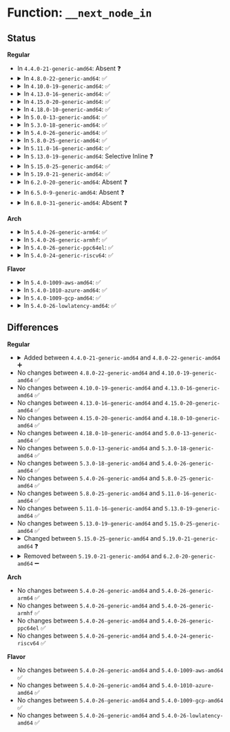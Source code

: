 # Function: <code>__next_node_in</code>

## Status
<b>Regular</b>
<ul>
<li>
In <code>4.4.0-21-generic-amd64</code>: Absent ❓
</li>
<li>
<details>
<summary>In <code>4.8.0-22-generic-amd64</code>: ✅</summary>

```c
int __next_node_in(int node, const nodemask_t * srcp)
```

```json
{
  "name": "__next_node_in",
  "collision_type": "Unique Global",
  "inline_type": "No",
  "funcs": [
    {
      "addr": 18446744071583252144,
      "name": "__next_node_in",
      "external": true,
      "loc": "lib/nodemask.c:5",
      "file": "lib/nodemask.c",
      "inline": "seen, unknown",
      "caller_inline": [],
      "caller_func": [
        "arch/x86/mm/numa.c:numa_init",
        "kernel/cpuset.c:cpuset_slab_spread_node",
        "kernel/cpuset.c:cpuset_mem_spread_node",
        "mm/mempolicy.c:alloc_pages_current",
        "mm/mempolicy.c:alloc_pages_vma",
        "mm/mempolicy.c:huge_zonelist",
        "mm/mempolicy.c:mempolicy_slab_node",
        "mm/mempolicy.c:mpol_rebind_nodemask",
        "mm/memory_hotplug.c:new_node_page",
        "mm/memcontrol.c:mem_cgroup_select_victim_node",
        "mm/memcontrol.c:mem_cgroup_select_victim_node",
        "mm/page_isolation.c:alloc_migrate_target"
      ]
    }
  ],
  "symbols": [
    {
      "addr": 18446744071583252144,
      "name": "__next_node_in",
      "section": ".text",
      "bind": "STB_GLOBAL",
      "size": 78
    }
  ]
}
```
</details>
</li>
<li>
<details>
<summary>In <code>4.10.0-19-generic-amd64</code>: ✅</summary>

```c
int __next_node_in(int node, const nodemask_t * srcp)
```

```json
{
  "name": "__next_node_in",
  "collision_type": "Unique Global",
  "inline_type": "No",
  "funcs": [
    {
      "addr": 18446744071583367472,
      "name": "__next_node_in",
      "external": true,
      "loc": "lib/nodemask.c:5",
      "file": "lib/nodemask.c",
      "inline": "seen, unknown",
      "caller_inline": [],
      "caller_func": [
        "arch/x86/mm/numa.c:numa_init",
        "kernel/cpuset.c:cpuset_slab_spread_node",
        "kernel/cpuset.c:cpuset_mem_spread_node",
        "mm/mempolicy.c:alloc_pages_current",
        "mm/mempolicy.c:alloc_pages_vma",
        "mm/mempolicy.c:huge_zonelist",
        "mm/mempolicy.c:mempolicy_slab_node",
        "mm/mempolicy.c:mpol_rebind_nodemask",
        "mm/memory_hotplug.c:new_node_page",
        "mm/memcontrol.c:mem_cgroup_select_victim_node",
        "mm/page_isolation.c:alloc_migrate_target"
      ]
    }
  ],
  "symbols": [
    {
      "addr": 18446744071583367472,
      "name": "__next_node_in",
      "section": ".text",
      "bind": "STB_GLOBAL",
      "size": 85
    }
  ]
}
```
</details>
</li>
<li>
<details>
<summary>In <code>4.13.0-16-generic-amd64</code>: ✅</summary>

```c
int __next_node_in(int node, const nodemask_t * srcp)
```

```json
{
  "name": "__next_node_in",
  "collision_type": "Unique Global",
  "inline_type": "No",
  "funcs": [
    {
      "addr": 18446744071588216544,
      "name": "__next_node_in",
      "external": true,
      "loc": "lib/nodemask.c:5",
      "file": "lib/nodemask.c",
      "inline": "seen, unknown",
      "caller_inline": [],
      "caller_func": [
        "arch/x86/mm/numa.c:numa_init",
        "kernel/cgroup/cpuset.c:cpuset_slab_spread_node",
        "kernel/cgroup/cpuset.c:cpuset_mem_spread_node",
        "mm/mempolicy.c:alloc_pages_current",
        "mm/mempolicy.c:alloc_pages_vma",
        "mm/mempolicy.c:huge_node",
        "mm/mempolicy.c:mempolicy_slab_node",
        "mm/mempolicy.c:SYSC_get_mempolicy",
        "mm/memcontrol.c:mem_cgroup_select_victim_node"
      ]
    }
  ],
  "symbols": [
    {
      "addr": 18446744071588216544,
      "name": "__next_node_in",
      "section": ".text",
      "bind": "STB_GLOBAL",
      "size": 67
    }
  ]
}
```
</details>
</li>
<li>
<details>
<summary>In <code>4.15.0-20-generic-amd64</code>: ✅</summary>

```c
int __next_node_in(int node, const nodemask_t * srcp)
```

```json
{
  "name": "__next_node_in",
  "collision_type": "Unique Global",
  "inline_type": "No",
  "funcs": [
    {
      "addr": 18446744071588766512,
      "name": "__next_node_in",
      "external": true,
      "loc": "lib/nodemask.c:6",
      "file": "lib/nodemask.c",
      "inline": "seen, unknown",
      "caller_inline": [],
      "caller_func": [
        "arch/x86/mm/numa.c:numa_init",
        "kernel/cgroup/cpuset.c:cpuset_slab_spread_node",
        "kernel/cgroup/cpuset.c:cpuset_mem_spread_node",
        "mm/mempolicy.c:alloc_pages_current",
        "mm/mempolicy.c:alloc_pages_vma",
        "mm/mempolicy.c:huge_node",
        "mm/mempolicy.c:mempolicy_slab_node",
        "mm/mempolicy.c:SYSC_get_mempolicy",
        "mm/memcontrol.c:mem_cgroup_select_victim_node"
      ]
    }
  ],
  "symbols": [
    {
      "addr": 18446744071588766512,
      "name": "__next_node_in",
      "section": ".text",
      "bind": "STB_GLOBAL",
      "size": 67
    }
  ]
}
```
</details>
</li>
<li>
<details>
<summary>In <code>4.18.0-10-generic-amd64</code>: ✅</summary>

```c
int __next_node_in(int node, const nodemask_t * srcp)
```

```json
{
  "name": "__next_node_in",
  "collision_type": "Unique Global",
  "inline_type": "No",
  "funcs": [
    {
      "addr": 18446744071589145328,
      "name": "__next_node_in",
      "external": true,
      "loc": "lib/nodemask.c:6",
      "file": "lib/nodemask.c",
      "inline": "seen, unknown",
      "caller_inline": [],
      "caller_func": [
        "arch/x86/mm/numa.c:numa_init",
        "kernel/cgroup/cpuset.c:cpuset_slab_spread_node",
        "kernel/cgroup/cpuset.c:cpuset_mem_spread_node",
        "mm/mempolicy.c:alloc_pages_current",
        "mm/mempolicy.c:alloc_pages_vma",
        "mm/mempolicy.c:huge_node",
        "mm/mempolicy.c:mempolicy_slab_node",
        "mm/mempolicy.c:kernel_get_mempolicy",
        "mm/memcontrol.c:mem_cgroup_select_victim_node"
      ]
    }
  ],
  "symbols": [
    {
      "addr": 18446744071589145328,
      "name": "__next_node_in",
      "section": ".text",
      "bind": "STB_GLOBAL",
      "size": 72
    }
  ]
}
```
</details>
</li>
<li>
<details>
<summary>In <code>5.0.0-13-generic-amd64</code>: ✅</summary>

```c
int __next_node_in(int node, const nodemask_t * srcp)
```

```json
{
  "name": "__next_node_in",
  "collision_type": "Unique Global",
  "inline_type": "No",
  "funcs": [
    {
      "addr": 18446744071589380464,
      "name": "__next_node_in",
      "external": true,
      "loc": "lib/nodemask.c:6",
      "file": "lib/nodemask.c",
      "inline": "seen, unknown",
      "caller_inline": [],
      "caller_func": [
        "arch/x86/mm/numa.c:numa_init",
        "kernel/cgroup/cpuset.c:cpuset_slab_spread_node",
        "kernel/cgroup/cpuset.c:cpuset_mem_spread_node",
        "mm/mempolicy.c:alloc_pages_current",
        "mm/mempolicy.c:alloc_pages_vma",
        "mm/mempolicy.c:huge_node",
        "mm/mempolicy.c:mempolicy_slab_node",
        "mm/mempolicy.c:kernel_get_mempolicy",
        "mm/memcontrol.c:mem_cgroup_select_victim_node"
      ]
    }
  ],
  "symbols": [
    {
      "addr": 18446744071589380464,
      "name": "__next_node_in",
      "section": ".text",
      "bind": "STB_GLOBAL",
      "size": 72
    }
  ]
}
```
</details>
</li>
<li>
<details>
<summary>In <code>5.3.0-18-generic-amd64</code>: ✅</summary>

```c
int __next_node_in(int node, const nodemask_t * srcp)
```

```json
{
  "name": "__next_node_in",
  "collision_type": "Unique Global",
  "inline_type": "No",
  "funcs": [
    {
      "addr": 18446744071589837520,
      "name": "__next_node_in",
      "external": true,
      "loc": "lib/nodemask.c:6",
      "file": "lib/nodemask.c",
      "inline": "seen, unknown",
      "caller_inline": [],
      "caller_func": [
        "arch/x86/mm/numa.c:numa_init",
        "kernel/cgroup/cpuset.c:cpuset_slab_spread_node",
        "kernel/cgroup/cpuset.c:cpuset_mem_spread_node",
        "mm/hugetlb.c:__nr_hugepages_store_common",
        "mm/hugetlb.c:free_pool_huge_page",
        "mm/hugetlb.c:get_valid_node_allowed",
        "mm/mempolicy.c:alloc_pages_current",
        "mm/mempolicy.c:alloc_pages_vma",
        "mm/mempolicy.c:huge_node",
        "mm/mempolicy.c:mempolicy_slab_node",
        "mm/mempolicy.c:kernel_get_mempolicy",
        "mm/memcontrol.c:mem_cgroup_select_victim_node"
      ]
    }
  ],
  "symbols": [
    {
      "addr": 18446744071589837520,
      "name": "__next_node_in",
      "section": ".text",
      "bind": "STB_GLOBAL",
      "size": 80
    }
  ]
}
```
</details>
</li>
<li>
<details>
<summary>In <code>5.4.0-26-generic-amd64</code>: ✅</summary>

```c
int __next_node_in(int node, const nodemask_t * srcp)
```

```json
{
  "name": "__next_node_in",
  "collision_type": "Unique Global",
  "inline_type": "No",
  "funcs": [
    {
      "addr": 18446744071590063664,
      "name": "__next_node_in",
      "external": true,
      "loc": "lib/nodemask.c:6",
      "file": "lib/nodemask.c",
      "inline": "seen, unknown",
      "caller_inline": [],
      "caller_func": [
        "arch/x86/mm/numa.c:numa_init",
        "kernel/cgroup/cpuset.c:cpuset_slab_spread_node",
        "kernel/cgroup/cpuset.c:cpuset_mem_spread_node",
        "mm/hugetlb.c:__nr_hugepages_store_common",
        "mm/hugetlb.c:free_pool_huge_page",
        "mm/hugetlb.c:get_valid_node_allowed",
        "mm/mempolicy.c:alloc_pages_current",
        "mm/mempolicy.c:alloc_pages_vma",
        "mm/mempolicy.c:huge_node",
        "mm/mempolicy.c:mempolicy_slab_node",
        "mm/mempolicy.c:kernel_get_mempolicy",
        "mm/memcontrol.c:mem_cgroup_select_victim_node"
      ]
    }
  ],
  "symbols": [
    {
      "addr": 18446744071590063664,
      "name": "__next_node_in",
      "section": ".text",
      "bind": "STB_GLOBAL",
      "size": 80
    }
  ]
}
```
</details>
</li>
<li>
<details>
<summary>In <code>5.8.0-25-generic-amd64</code>: ✅</summary>

```c
int __next_node_in(int node, const nodemask_t * srcp)
```

```json
{
  "name": "__next_node_in",
  "collision_type": "Unique Global",
  "inline_type": "No",
  "funcs": [
    {
      "addr": 18446744071585060560,
      "name": "__next_node_in",
      "external": true,
      "loc": "lib/nodemask.c:6",
      "file": "lib/nodemask.c",
      "inline": "seen, unknown",
      "caller_inline": [],
      "caller_func": [
        "arch/x86/mm/numa.c:numa_init",
        "kernel/cgroup/cpuset.c:cpuset_slab_spread_node",
        "kernel/cgroup/cpuset.c:cpuset_mem_spread_node",
        "mm/hugetlb.c:set_max_huge_pages",
        "mm/hugetlb.c:set_max_huge_pages",
        "mm/hugetlb.c:set_max_huge_pages",
        "mm/hugetlb.c:set_max_huge_pages",
        "mm/hugetlb.c:free_pool_huge_page",
        "mm/hugetlb.c:free_pool_huge_page",
        "mm/hugetlb.c:alloc_pool_huge_page",
        "mm/hugetlb.c:alloc_pool_huge_page",
        "mm/mempolicy.c:alloc_pages_current",
        "mm/mempolicy.c:alloc_pages_vma",
        "mm/mempolicy.c:huge_node",
        "mm/mempolicy.c:mempolicy_slab_node",
        "mm/mempolicy.c:do_get_mempolicy"
      ]
    }
  ],
  "symbols": [
    {
      "addr": 18446744071585060560,
      "name": "__next_node_in",
      "section": ".text",
      "bind": "STB_GLOBAL",
      "size": 84
    }
  ]
}
```
</details>
</li>
<li>
<details>
<summary>In <code>5.11.0-16-generic-amd64</code>: ✅</summary>

```c
int __next_node_in(int node, const nodemask_t * srcp)
```

```json
{
  "name": "__next_node_in",
  "collision_type": "Unique Global",
  "inline_type": "No",
  "funcs": [
    {
      "addr": 18446744071585209856,
      "name": "__next_node_in",
      "external": true,
      "loc": "lib/nodemask.c:6",
      "file": "lib/nodemask.c",
      "inline": "seen, unknown",
      "caller_inline": [],
      "caller_func": [
        "arch/x86/mm/numa.c:numa_init",
        "kernel/cgroup/cpuset.c:cpuset_slab_spread_node",
        "kernel/cgroup/cpuset.c:cpuset_mem_spread_node",
        "mm/hugetlb.c:set_max_huge_pages",
        "mm/hugetlb.c:set_max_huge_pages",
        "mm/hugetlb.c:set_max_huge_pages",
        "mm/hugetlb.c:set_max_huge_pages",
        "mm/hugetlb.c:free_pool_huge_page",
        "mm/hugetlb.c:free_pool_huge_page",
        "mm/hugetlb.c:alloc_pool_huge_page",
        "mm/hugetlb.c:alloc_pool_huge_page",
        "mm/hugetlb.c:__alloc_bootmem_huge_page",
        "mm/hugetlb.c:__alloc_bootmem_huge_page",
        "mm/mempolicy.c:alloc_pages_current",
        "mm/mempolicy.c:alloc_pages_vma",
        "mm/mempolicy.c:huge_node",
        "mm/mempolicy.c:mempolicy_slab_node",
        "mm/mempolicy.c:do_get_mempolicy"
      ]
    }
  ],
  "symbols": [
    {
      "addr": 18446744071585209856,
      "name": "__next_node_in",
      "section": ".text",
      "bind": "STB_GLOBAL",
      "size": 84
    }
  ]
}
```
</details>
</li>
<li>
<details>
<summary>In <code>5.13.0-19-generic-amd64</code>: Selective Inline ❓</summary>

```c
int __next_node_in(int node, const nodemask_t * srcp)
```

```json
{
  "name": "__next_node_in",
  "collision_type": "Unique Global",
  "inline_type": "Selective",
  "funcs": [
    {
      "addr": 18446744071585092832,
      "name": "__next_node_in",
      "external": true,
      "loc": "lib/nodemask.c:6",
      "file": "lib/nodemask.c",
      "inline": "not declared, inlined",
      "caller_inline": [],
      "caller_func": [
        "arch/x86/kernel/cpu/sgx/main.c:__sgx_alloc_epc_page",
        "arch/x86/mm/numa.c:numa_init",
        "kernel/cgroup/cpuset.c:cpuset_slab_spread_node",
        "kernel/cgroup/cpuset.c:cpuset_mem_spread_node",
        "mm/hugetlb.c:set_max_huge_pages",
        "mm/hugetlb.c:set_max_huge_pages",
        "mm/hugetlb.c:remove_pool_huge_page",
        "mm/hugetlb.c:remove_pool_huge_page",
        "mm/hugetlb.c:hstate_next_node_to_alloc",
        "mm/hugetlb.c:hstate_next_node_to_alloc",
        "mm/mempolicy.c:alloc_pages",
        "mm/mempolicy.c:alloc_pages_vma",
        "mm/mempolicy.c:huge_node",
        "mm/mempolicy.c:mempolicy_slab_node",
        "mm/mempolicy.c:do_get_mempolicy"
      ]
    }
  ],
  "symbols": [
    {
      "addr": 18446744071585092832,
      "name": "__next_node_in",
      "section": ".text",
      "bind": "STB_GLOBAL",
      "size": 100
    }
  ]
}
```
</details>
</li>
<li>
<details>
<summary>In <code>5.15.0-25-generic-amd64</code>: ✅</summary>

```c
int __next_node_in(int node, const nodemask_t * srcp)
```

```json
{
  "name": "__next_node_in",
  "collision_type": "Unique Global",
  "inline_type": "No",
  "funcs": [
    {
      "addr": 18446744071585540432,
      "name": "__next_node_in",
      "external": true,
      "loc": "lib/nodemask.c:6",
      "file": "lib/nodemask.c",
      "inline": "seen, unknown",
      "caller_inline": [],
      "caller_func": [
        "arch/x86/kernel/cpu/sgx/main.c:__sgx_alloc_epc_page",
        "arch/x86/mm/numa.c:numa_init",
        "kernel/cgroup/cpuset.c:cpuset_slab_spread_node",
        "kernel/cgroup/cpuset.c:cpuset_mem_spread_node",
        "mm/hugetlb.c:set_max_huge_pages",
        "mm/hugetlb.c:set_max_huge_pages",
        "mm/hugetlb.c:remove_pool_huge_page",
        "mm/hugetlb.c:remove_pool_huge_page",
        "mm/hugetlb.c:hstate_next_node_to_alloc",
        "mm/hugetlb.c:hstate_next_node_to_alloc",
        "mm/mempolicy.c:alloc_pages",
        "mm/mempolicy.c:alloc_pages_vma",
        "mm/mempolicy.c:huge_node",
        "mm/mempolicy.c:mempolicy_slab_node",
        "mm/mempolicy.c:do_get_mempolicy"
      ]
    }
  ],
  "symbols": [
    {
      "addr": 18446744071585540432,
      "name": "__next_node_in",
      "section": ".text",
      "bind": "STB_GLOBAL",
      "size": 90
    }
  ]
}
```
</details>
</li>
<li>
<details>
<summary>In <code>5.19.0-21-generic-amd64</code>: ✅</summary>

```c
unsigned int __next_node_in(int node, const nodemask_t * srcp)
```

```json
{
  "name": "__next_node_in",
  "collision_type": "Unique Global",
  "inline_type": "No",
  "funcs": [
    {
      "addr": 18446744071586695120,
      "name": "__next_node_in",
      "external": true,
      "loc": "lib/nodemask.c:6",
      "file": "lib/nodemask.c",
      "inline": "seen, unknown",
      "caller_inline": [],
      "caller_func": [
        "arch/x86/kernel/cpu/sgx/main.c:__sgx_alloc_epc_page",
        "arch/x86/mm/numa.c:numa_init",
        "kernel/cgroup/cpuset.c:cpuset_slab_spread_node",
        "kernel/cgroup/cpuset.c:cpuset_mem_spread_node",
        "mm/hugetlb.c:demote_store",
        "mm/hugetlb.c:demote_store",
        "mm/hugetlb.c:set_max_huge_pages",
        "mm/hugetlb.c:set_max_huge_pages",
        "mm/hugetlb.c:set_max_huge_pages",
        "mm/hugetlb.c:set_max_huge_pages",
        "mm/hugetlb.c:remove_pool_huge_page",
        "mm/hugetlb.c:remove_pool_huge_page",
        "mm/hugetlb.c:alloc_pool_huge_page",
        "mm/hugetlb.c:alloc_pool_huge_page",
        "mm/hugetlb.c:__alloc_bootmem_huge_page",
        "mm/hugetlb.c:__alloc_bootmem_huge_page",
        "mm/mempolicy.c:alloc_pages_bulk_array_mempolicy",
        "mm/mempolicy.c:alloc_pages_bulk_array_mempolicy",
        "mm/mempolicy.c:alloc_pages",
        "mm/mempolicy.c:vma_alloc_folio",
        "mm/mempolicy.c:huge_node",
        "mm/mempolicy.c:mempolicy_slab_node",
        "mm/mempolicy.c:do_get_mempolicy"
      ]
    }
  ],
  "symbols": [
    {
      "addr": 18446744071586695120,
      "name": "__next_node_in",
      "section": ".text",
      "bind": "STB_GLOBAL",
      "size": 119
    }
  ]
}
```
</details>
</li>
<li>
<details>
<summary>In <code>6.2.0-20-generic-amd64</code>: Absent ❓</summary>

```json
{
  "name": "__next_node_in",
  "collision_type": "Static Duplication",
  "inline_type": "Full",
  "funcs": [
    {
      "addr": 18446744071579450279,
      "name": "__next_node_in",
      "external": false,
      "loc": "include/linux/nodemask.h:280",
      "file": "arch/x86/kernel/cpu/sgx/main.c",
      "inline": "declared, inlined",
      "caller_inline": [
        "arch/x86/kernel/cpu/sgx/main.c:__sgx_alloc_epc_page"
      ],
      "caller_func": []
    },
    {
      "addr": 18446744071627728323,
      "name": "__next_node_in",
      "external": false,
      "loc": "include/linux/nodemask.h:280",
      "file": "arch/x86/mm/numa.c",
      "inline": "declared, inlined",
      "caller_inline": [
        "arch/x86/mm/numa.c:numa_init"
      ],
      "caller_func": []
    },
    {
      "addr": 18446744071581068487,
      "name": "__next_node_in",
      "external": false,
      "loc": "include/linux/nodemask.h:280",
      "file": "kernel/cgroup/cpuset.c",
      "inline": "declared, inlined",
      "caller_inline": [
        "kernel/cgroup/cpuset.c:cpuset_slab_spread_node",
        "kernel/cgroup/cpuset.c:cpuset_mem_spread_node"
      ],
      "caller_func": []
    },
    {
      "addr": 18446744071583083406,
      "name": "__next_node_in",
      "external": false,
      "loc": "include/linux/nodemask.h:280",
      "file": "mm/hugetlb.c",
      "inline": "declared, inlined",
      "caller_inline": [
        "mm/hugetlb.c:demote_store",
        "mm/hugetlb.c:set_max_huge_pages",
        "mm/hugetlb.c:set_max_huge_pages",
        "mm/hugetlb.c:remove_pool_huge_page",
        "mm/hugetlb.c:alloc_pool_huge_page",
        "mm/hugetlb.c:get_valid_node_allowed",
        "mm/hugetlb.c:__alloc_bootmem_huge_page"
      ],
      "caller_func": []
    },
    {
      "addr": 18446744071583125889,
      "name": "__next_node_in",
      "external": false,
      "loc": "include/linux/nodemask.h:280",
      "file": "mm/mempolicy.c",
      "inline": "declared, inlined",
      "caller_inline": [
        "mm/mempolicy.c:interleave_nodes",
        "mm/mempolicy.c:do_get_mempolicy"
      ],
      "caller_func": []
    }
  ],
  "symbols": []
}
```
</details>
</li>
<li>
<details>
<summary>In <code>6.5.0-9-generic-amd64</code>: Absent ❓</summary>

```json
{
  "name": "__next_node_in",
  "collision_type": "Static Duplication",
  "inline_type": "Full",
  "funcs": [
    {
      "addr": 18446744071579462455,
      "name": "__next_node_in",
      "external": false,
      "loc": "include/linux/nodemask.h:280",
      "file": "arch/x86/kernel/cpu/sgx/main.c",
      "inline": "declared, inlined",
      "caller_inline": [
        "arch/x86/kernel/cpu/sgx/main.c:__sgx_alloc_epc_page"
      ],
      "caller_func": []
    },
    {
      "addr": 18446744071619487523,
      "name": "__next_node_in",
      "external": false,
      "loc": "include/linux/nodemask.h:280",
      "file": "arch/x86/mm/numa.c",
      "inline": "declared, inlined",
      "caller_inline": [
        "arch/x86/mm/numa.c:numa_init"
      ],
      "caller_func": []
    },
    {
      "addr": 18446744071581158845,
      "name": "__next_node_in",
      "external": false,
      "loc": "include/linux/nodemask.h:280",
      "file": "kernel/cgroup/cpuset.c",
      "inline": "declared, inlined",
      "caller_inline": [
        "kernel/cgroup/cpuset.c:cpuset_slab_spread_node",
        "kernel/cgroup/cpuset.c:cpuset_mem_spread_node"
      ],
      "caller_func": []
    },
    {
      "addr": 18446744071583294014,
      "name": "__next_node_in",
      "external": false,
      "loc": "include/linux/nodemask.h:280",
      "file": "mm/hugetlb.c",
      "inline": "declared, inlined",
      "caller_inline": [
        "mm/hugetlb.c:demote_store",
        "mm/hugetlb.c:set_max_huge_pages",
        "mm/hugetlb.c:set_max_huge_pages",
        "mm/hugetlb.c:remove_pool_huge_page",
        "mm/hugetlb.c:alloc_pool_huge_page",
        "mm/hugetlb.c:get_valid_node_allowed",
        "mm/hugetlb.c:__alloc_bootmem_huge_page"
      ],
      "caller_func": []
    },
    {
      "addr": 18446744071583336286,
      "name": "__next_node_in",
      "external": false,
      "loc": "include/linux/nodemask.h:280",
      "file": "mm/mempolicy.c",
      "inline": "declared, inlined",
      "caller_inline": [
        "mm/mempolicy.c:interleave_nodes",
        "mm/mempolicy.c:do_get_mempolicy"
      ],
      "caller_func": []
    }
  ],
  "symbols": []
}
```
</details>
</li>
<li>
<details>
<summary>In <code>6.8.0-31-generic-amd64</code>: Absent ❓</summary>

```json
{
  "name": "__next_node_in",
  "collision_type": "Static Duplication",
  "inline_type": "Full",
  "funcs": [
    {
      "addr": 18446744071579492519,
      "name": "__next_node_in",
      "external": false,
      "loc": "include/linux/nodemask.h:280",
      "file": "arch/x86/kernel/cpu/sgx/main.c",
      "inline": "declared, inlined",
      "caller_inline": [
        "arch/x86/kernel/cpu/sgx/main.c:__sgx_alloc_epc_page"
      ],
      "caller_func": []
    },
    {
      "addr": 18446744071621783843,
      "name": "__next_node_in",
      "external": false,
      "loc": "include/linux/nodemask.h:280",
      "file": "arch/x86/mm/numa.c",
      "inline": "declared, inlined",
      "caller_inline": [
        "arch/x86/mm/numa.c:numa_init"
      ],
      "caller_func": []
    },
    {
      "addr": 18446744071581264349,
      "name": "__next_node_in",
      "external": false,
      "loc": "include/linux/nodemask.h:280",
      "file": "kernel/cgroup/cpuset.c",
      "inline": "declared, inlined",
      "caller_inline": [
        "kernel/cgroup/cpuset.c:cpuset_slab_spread_node",
        "kernel/cgroup/cpuset.c:cpuset_mem_spread_node"
      ],
      "caller_func": []
    },
    {
      "addr": 18446744071583530702,
      "name": "__next_node_in",
      "external": false,
      "loc": "include/linux/nodemask.h:280",
      "file": "mm/hugetlb.c",
      "inline": "declared, inlined",
      "caller_inline": [
        "mm/hugetlb.c:demote_store",
        "mm/hugetlb.c:set_max_huge_pages",
        "mm/hugetlb.c:set_max_huge_pages",
        "mm/hugetlb.c:remove_pool_hugetlb_folio",
        "mm/hugetlb.c:alloc_pool_huge_folio",
        "mm/hugetlb.c:get_valid_node_allowed",
        "mm/hugetlb.c:__alloc_bootmem_huge_page"
      ],
      "caller_func": []
    },
    {
      "addr": 18446744071583571892,
      "name": "__next_node_in",
      "external": false,
      "loc": "include/linux/nodemask.h:280",
      "file": "mm/mempolicy.c",
      "inline": "declared, inlined",
      "caller_inline": [
        "mm/mempolicy.c:interleave_nodes",
        "mm/mempolicy.c:do_get_mempolicy"
      ],
      "caller_func": []
    }
  ],
  "symbols": []
}
```
</details>
</li>
</ul>
<b>Arch</b>
<ul>
<li>
<details>
<summary>In <code>5.4.0-26-generic-arm64</code>: ✅</summary>

```c
int __next_node_in(int node, const nodemask_t * srcp)
```

```json
{
  "name": "__next_node_in",
  "collision_type": "Unique Global",
  "inline_type": "No",
  "funcs": [
    {
      "addr": 18446603336503840912,
      "name": "__next_node_in",
      "external": true,
      "loc": "lib/nodemask.c:6",
      "file": "lib/nodemask.c",
      "inline": "seen, unknown",
      "caller_inline": [],
      "caller_func": [
        "kernel/cgroup/cpuset.c:cpuset_slab_spread_node",
        "kernel/cgroup/cpuset.c:cpuset_slab_spread_node",
        "kernel/cgroup/cpuset.c:cpuset_mem_spread_node",
        "kernel/cgroup/cpuset.c:cpuset_mem_spread_node",
        "mm/mempolicy.c:alloc_pages_current",
        "mm/mempolicy.c:alloc_pages_vma",
        "mm/mempolicy.c:huge_node",
        "mm/mempolicy.c:mempolicy_slab_node",
        "mm/mempolicy.c:kernel_get_mempolicy",
        "mm/memcontrol.c:mem_cgroup_select_victim_node",
        "mm/memcontrol.c:mem_cgroup_select_victim_node"
      ]
    }
  ],
  "symbols": [
    {
      "addr": 18446603336503840912,
      "name": "__next_node_in",
      "section": ".text",
      "bind": "STB_GLOBAL",
      "size": 96
    }
  ]
}
```
</details>
</li>
<li>
<details>
<summary>In <code>5.4.0-26-generic-armhf</code>: ✅</summary>

```c
int __next_node_in(int node, const nodemask_t * srcp)
```

```json
{
  "name": "__next_node_in",
  "collision_type": "Unique Global",
  "inline_type": "No",
  "funcs": [
    {
      "addr": 3236459988,
      "name": "__next_node_in",
      "external": true,
      "loc": "lib/nodemask.c:6",
      "file": "lib/nodemask.c",
      "inline": "seen, unknown",
      "caller_inline": [],
      "caller_func": [
        "kernel/cgroup/cpuset.c:cpuset_slab_spread_node",
        "kernel/cgroup/cpuset.c:cpuset_mem_spread_node"
      ]
    }
  ],
  "symbols": [
    {
      "addr": 3236459988,
      "name": "__next_node_in",
      "section": ".text",
      "bind": "STB_GLOBAL",
      "size": 64
    }
  ]
}
```
</details>
</li>
<li>
<details>
<summary>In <code>5.4.0-26-generic-ppc64el</code>: ✅</summary>

```c
int __next_node_in(int node, const nodemask_t * srcp)
```

```json
{
  "name": "__next_node_in",
  "collision_type": "Unique Global",
  "inline_type": "No",
  "funcs": [
    {
      "addr": 13835058055297692288,
      "name": "__next_node_in",
      "external": true,
      "loc": "lib/nodemask.c:6",
      "file": "lib/nodemask.c",
      "inline": "seen, unknown",
      "caller_inline": [],
      "caller_func": [
        "kernel/cgroup/cpuset.c:cpuset_slab_spread_node",
        "kernel/cgroup/cpuset.c:cpuset_slab_spread_node",
        "kernel/cgroup/cpuset.c:cpuset_mem_spread_node",
        "kernel/cgroup/cpuset.c:cpuset_mem_spread_node",
        "mm/hugetlb.c:__nr_hugepages_store_common",
        "mm/hugetlb.c:free_pool_huge_page",
        "mm/hugetlb.c:get_valid_node_allowed",
        "mm/mempolicy.c:alloc_pages_current",
        "mm/mempolicy.c:alloc_pages_vma",
        "mm/mempolicy.c:huge_node",
        "mm/mempolicy.c:mempolicy_slab_node",
        "mm/mempolicy.c:kernel_get_mempolicy",
        "mm/memcontrol.c:mem_cgroup_select_victim_node",
        "mm/memcontrol.c:mem_cgroup_select_victim_node"
      ]
    }
  ],
  "symbols": [
    {
      "addr": 13835058055297692288,
      "name": "__next_node_in",
      "section": ".text",
      "bind": "STB_GLOBAL",
      "size": 152
    }
  ]
}
```
</details>
</li>
<li>
<details>
<summary>In <code>5.4.0-24-generic-riscv64</code>: ✅</summary>

```c
int __next_node_in(int node, const nodemask_t * srcp)
```

```json
{
  "name": "__next_node_in",
  "collision_type": "Unique Global",
  "inline_type": "No",
  "funcs": [
    {
      "addr": 18446743936279731684,
      "name": "__next_node_in",
      "external": true,
      "loc": "lib/nodemask.c:6",
      "file": "lib/nodemask.c",
      "inline": "seen, unknown",
      "caller_inline": [],
      "caller_func": [
        "kernel/cgroup/cpuset.c:cpuset_slab_spread_node",
        "kernel/cgroup/cpuset.c:cpuset_mem_spread_node"
      ]
    }
  ],
  "symbols": [
    {
      "addr": 18446743936279731684,
      "name": "__next_node_in",
      "section": ".text",
      "bind": "STB_GLOBAL",
      "size": 80
    }
  ]
}
```
</details>
</li>
</ul>
<b>Flavor</b>
<ul>
<li>
<details>
<summary>In <code>5.4.0-1009-aws-amd64</code>: ✅</summary>

```c
int __next_node_in(int node, const nodemask_t * srcp)
```

```json
{
  "name": "__next_node_in",
  "collision_type": "Unique Global",
  "inline_type": "No",
  "funcs": [
    {
      "addr": 18446744071589665920,
      "name": "__next_node_in",
      "external": true,
      "loc": "lib/nodemask.c:6",
      "file": "lib/nodemask.c",
      "inline": "seen, unknown",
      "caller_inline": [],
      "caller_func": [
        "arch/x86/mm/numa.c:numa_init",
        "kernel/cgroup/cpuset.c:cpuset_slab_spread_node",
        "kernel/cgroup/cpuset.c:cpuset_mem_spread_node",
        "mm/hugetlb.c:__nr_hugepages_store_common",
        "mm/hugetlb.c:free_pool_huge_page",
        "mm/hugetlb.c:get_valid_node_allowed",
        "mm/mempolicy.c:alloc_pages_current",
        "mm/mempolicy.c:alloc_pages_vma",
        "mm/mempolicy.c:huge_node",
        "mm/mempolicy.c:mempolicy_slab_node",
        "mm/mempolicy.c:kernel_get_mempolicy",
        "mm/memcontrol.c:mem_cgroup_select_victim_node"
      ]
    }
  ],
  "symbols": [
    {
      "addr": 18446744071589665920,
      "name": "__next_node_in",
      "section": ".text",
      "bind": "STB_GLOBAL",
      "size": 80
    }
  ]
}
```
</details>
</li>
<li>
<details>
<summary>In <code>5.4.0-1010-azure-amd64</code>: ✅</summary>

```c
int __next_node_in(int node, const nodemask_t * srcp)
```

```json
{
  "name": "__next_node_in",
  "collision_type": "Unique Global",
  "inline_type": "No",
  "funcs": [
    {
      "addr": 18446744071589391744,
      "name": "__next_node_in",
      "external": true,
      "loc": "lib/nodemask.c:6",
      "file": "lib/nodemask.c",
      "inline": "seen, unknown",
      "caller_inline": [],
      "caller_func": [
        "arch/x86/mm/numa.c:numa_init",
        "kernel/cgroup/cpuset.c:cpuset_slab_spread_node",
        "kernel/cgroup/cpuset.c:cpuset_mem_spread_node",
        "mm/hugetlb.c:__nr_hugepages_store_common",
        "mm/hugetlb.c:free_pool_huge_page",
        "mm/hugetlb.c:get_valid_node_allowed",
        "mm/mempolicy.c:alloc_pages_current",
        "mm/mempolicy.c:alloc_pages_vma",
        "mm/mempolicy.c:huge_node",
        "mm/mempolicy.c:mempolicy_slab_node",
        "mm/mempolicy.c:kernel_get_mempolicy",
        "mm/memcontrol.c:mem_cgroup_select_victim_node"
      ]
    }
  ],
  "symbols": [
    {
      "addr": 18446744071589391744,
      "name": "__next_node_in",
      "section": ".text",
      "bind": "STB_GLOBAL",
      "size": 80
    }
  ]
}
```
</details>
</li>
<li>
<details>
<summary>In <code>5.4.0-1009-gcp-amd64</code>: ✅</summary>

```c
int __next_node_in(int node, const nodemask_t * srcp)
```

```json
{
  "name": "__next_node_in",
  "collision_type": "Unique Global",
  "inline_type": "No",
  "funcs": [
    {
      "addr": 18446744071590109296,
      "name": "__next_node_in",
      "external": true,
      "loc": "lib/nodemask.c:6",
      "file": "lib/nodemask.c",
      "inline": "seen, unknown",
      "caller_inline": [],
      "caller_func": [
        "arch/x86/mm/numa.c:numa_init",
        "kernel/cgroup/cpuset.c:cpuset_slab_spread_node",
        "kernel/cgroup/cpuset.c:cpuset_mem_spread_node",
        "mm/hugetlb.c:__nr_hugepages_store_common",
        "mm/hugetlb.c:free_pool_huge_page",
        "mm/hugetlb.c:get_valid_node_allowed",
        "mm/mempolicy.c:alloc_pages_current",
        "mm/mempolicy.c:alloc_pages_vma",
        "mm/mempolicy.c:huge_node",
        "mm/mempolicy.c:mempolicy_slab_node",
        "mm/mempolicy.c:kernel_get_mempolicy",
        "mm/memcontrol.c:mem_cgroup_select_victim_node"
      ]
    }
  ],
  "symbols": [
    {
      "addr": 18446744071590109296,
      "name": "__next_node_in",
      "section": ".text",
      "bind": "STB_GLOBAL",
      "size": 80
    }
  ]
}
```
</details>
</li>
<li>
<details>
<summary>In <code>5.4.0-26-lowlatency-amd64</code>: ✅</summary>

```c
int __next_node_in(int node, const nodemask_t * srcp)
```

```json
{
  "name": "__next_node_in",
  "collision_type": "Unique Global",
  "inline_type": "No",
  "funcs": [
    {
      "addr": 18446744071590159632,
      "name": "__next_node_in",
      "external": true,
      "loc": "lib/nodemask.c:6",
      "file": "lib/nodemask.c",
      "inline": "seen, unknown",
      "caller_inline": [],
      "caller_func": [
        "arch/x86/mm/numa.c:numa_init",
        "kernel/cgroup/cpuset.c:cpuset_slab_spread_node",
        "kernel/cgroup/cpuset.c:cpuset_mem_spread_node",
        "mm/hugetlb.c:__nr_hugepages_store_common",
        "mm/hugetlb.c:free_pool_huge_page",
        "mm/hugetlb.c:get_valid_node_allowed",
        "mm/mempolicy.c:alloc_pages_current",
        "mm/mempolicy.c:alloc_pages_vma",
        "mm/mempolicy.c:huge_node",
        "mm/mempolicy.c:mempolicy_slab_node",
        "mm/mempolicy.c:kernel_get_mempolicy",
        "mm/memcontrol.c:mem_cgroup_select_victim_node"
      ]
    }
  ],
  "symbols": [
    {
      "addr": 18446744071590159632,
      "name": "__next_node_in",
      "section": ".text",
      "bind": "STB_GLOBAL",
      "size": 80
    }
  ]
}
```
</details>
</li>
</ul>

## Differences
<b>Regular</b>
<ul>
<li>
<details>
<summary>Added between <code>4.4.0-21-generic-amd64</code> and <code>4.8.0-22-generic-amd64</code> ➕</summary>

```c
int __next_node_in(int node, const nodemask_t * srcp)
```
</details>
</li>
<li>
No changes between <code>4.8.0-22-generic-amd64</code> and <code>4.10.0-19-generic-amd64</code> ✅
</li>
<li>
No changes between <code>4.10.0-19-generic-amd64</code> and <code>4.13.0-16-generic-amd64</code> ✅
</li>
<li>
No changes between <code>4.13.0-16-generic-amd64</code> and <code>4.15.0-20-generic-amd64</code> ✅
</li>
<li>
No changes between <code>4.15.0-20-generic-amd64</code> and <code>4.18.0-10-generic-amd64</code> ✅
</li>
<li>
No changes between <code>4.18.0-10-generic-amd64</code> and <code>5.0.0-13-generic-amd64</code> ✅
</li>
<li>
No changes between <code>5.0.0-13-generic-amd64</code> and <code>5.3.0-18-generic-amd64</code> ✅
</li>
<li>
No changes between <code>5.3.0-18-generic-amd64</code> and <code>5.4.0-26-generic-amd64</code> ✅
</li>
<li>
No changes between <code>5.4.0-26-generic-amd64</code> and <code>5.8.0-25-generic-amd64</code> ✅
</li>
<li>
No changes between <code>5.8.0-25-generic-amd64</code> and <code>5.11.0-16-generic-amd64</code> ✅
</li>
<li>
No changes between <code>5.11.0-16-generic-amd64</code> and <code>5.13.0-19-generic-amd64</code> ✅
</li>
<li>
No changes between <code>5.13.0-19-generic-amd64</code> and <code>5.15.0-25-generic-amd64</code> ✅
</li>
<li>
<details>
<summary>Changed between <code>5.15.0-25-generic-amd64</code> and <code>5.19.0-21-generic-amd64</code> ❓</summary>
<ul>
<li>
<b>Return type changed. </b>
<code>int</code> ➡️ <code>unsigned int</code>
</li>
</ul>
</details>
</li>
<li>
<details>
<summary>Removed between <code>5.19.0-21-generic-amd64</code> and <code>6.2.0-20-generic-amd64</code> ➖</summary>

```c
unsigned int __next_node_in(int node, const nodemask_t * srcp)
```
</details>
</li>
</ul>
<b>Arch</b>
<ul>
<li>
No changes between <code>5.4.0-26-generic-amd64</code> and <code>5.4.0-26-generic-arm64</code> ✅
</li>
<li>
No changes between <code>5.4.0-26-generic-amd64</code> and <code>5.4.0-26-generic-armhf</code> ✅
</li>
<li>
No changes between <code>5.4.0-26-generic-amd64</code> and <code>5.4.0-26-generic-ppc64el</code> ✅
</li>
<li>
No changes between <code>5.4.0-26-generic-amd64</code> and <code>5.4.0-24-generic-riscv64</code> ✅
</li>
</ul>
<b>Flavor</b>
<ul>
<li>
No changes between <code>5.4.0-26-generic-amd64</code> and <code>5.4.0-1009-aws-amd64</code> ✅
</li>
<li>
No changes between <code>5.4.0-26-generic-amd64</code> and <code>5.4.0-1010-azure-amd64</code> ✅
</li>
<li>
No changes between <code>5.4.0-26-generic-amd64</code> and <code>5.4.0-1009-gcp-amd64</code> ✅
</li>
<li>
No changes between <code>5.4.0-26-generic-amd64</code> and <code>5.4.0-26-lowlatency-amd64</code> ✅
</li>
</ul>
